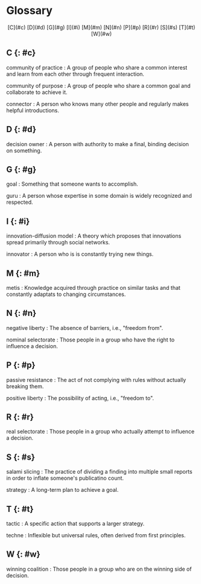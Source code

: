 # Glossary

<div align="center" markdown="1">

<!-- [A](#a) --> <!-- [B](#b) --> [C](#c) [D](#d) <!-- [E](#e) --> <!-- [F](#f) --> [G](#g) <!-- [H](#h) --> [I](#i) <!-- [J](#j) --> <!-- [K](#k) --> <!-- [L](#l) --> [M](#m) [N](#n) <!-- [O](#o) --> [P](#p) <!-- [Q](#q) --> [R](#r) [S](#s) [T](#t) <!-- [U](#u) --> <!-- [V](#v) --> [W](#w) <!-- [X](#x) --> <!-- [Y](#y) --> <!-- [Z](#z) -->

</div>

<!-- ## A {: #a} -->

<!-- ## B {: #b} -->

## C {: #c}

<span id="community-practice">community of practice</span>
:   A group of people who share a common interest
    and learn from each other through frequent interaction.

<span id="community-purpose">community of purpose</span>
:   A group of people who share a common goal
    and collaborate to achieve it.

<span id="connector">connector</span>
:   A person who knows many other people
    and regularly makes helpful introductions.

## D {: #d}

<span id="decision-owner">decision owner</span>
:   A person with authority to make a final, binding decision on something.

<!-- ## E {: #e} -->

<!-- ## F {: #f} -->

## G {: #g}

<span id="goal">goal</span>
:   Something that someone wants to accomplish.

<span id="guru">guru</span>
:   A person whose expertise in some domain is widely recognized and respected.

<!-- ## H {: #h} -->

## I {: #i}

<span id="innovation-diffusion">innovation-diffusion model</span>
:   A theory which proposes that innovations spread primarily through social networks.

<span id="innovator">innovator</span>
:   A person who is is constantly trying new things.

<!-- ## J {: #j} -->

<!-- ## K {: #k} -->

<!-- ## L {: #l} -->

## M {: #m}

<span id="metis">metis</span>
:   Knowledge acquired through practice on similar tasks
    and that constantly adaptats to changing circumstances.

## N {: #n}

<span id="negative-liberty">negative liberty</span>
:   The absence of barriers, i.e., "freedom from".

<span id="nominal-selectorate">nominal selectorate</span>
:   Those people in a group who have the right to influence a decision.

<!-- ## O {: #o} -->

## P {: #p}

<span id="passive-resistance">passive resistance</span>
:   The act of not complying with rules without actually breaking them.

<span id="positive-liberty">positive liberty</span>
:   The possibility of acting, i.e., "freedom to".

<!-- ## Q {: #q} -->

## R {: #r}

<span id="real-selectorate">real selectorate</span>
:   Those people in a group who actually attempt to influence a decision.

## S {: #s}

<span id="salami-slicing">salami slicing</span>
:   The practice of dividing a finding into multiple small reports
    in order to inflate someone's publicatino count.

<span id="strategy">strategy</span>
:   A long-term plan to achieve a goal.

## T {: #t}

<span id="tactic">tactic</span>
:   A specific action that supports a larger strategy.

<span id="techne">techne</span>
:   Inflexible but universal rules, often derived from first principles.

<!-- ## U {: #u} -->

<!-- ## V {: #v} -->

## W {: #w}

<span id="winning-coalition">winning coalition</span>
:   Those people in a group who are on the winning side of decision.

<!-- ## X {: #x} -->

<!-- ## Y {: #y} -->

<!-- ## Z {: #z} -->
